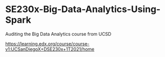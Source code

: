# SE230x-Big-Data-Analytics-Using-Spark
Auditing the Big Data Analytics course from UCSD

https://learning.edx.org/course/course-v1:UCSanDiegoX+DSE230x+1T2021/home
